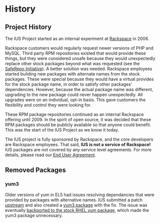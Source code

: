 # History

## Project History

The IUS Project started as an internal experiment at [Rackspace][1] in 2006.

Rackspace customers would regularly request newer versions of PHP and MySQL.
Third party RPM repositories existed that would provide these things, but they
were considered unsafe because they would unexpectedly replace other stock
packages beyond what was requested (see the [SafeRepo Initiative][2]).  A
better solution was needed.  Rackspace employees started building new packages
with alternate names from the stock packages.  These were special because they
would have a virtual provides for the stock package name, in order to satisfy
other packages' dependencies.  However, because the actual package name was
different, upgrading to the new package could never happen unexpectedly.  All
upgrades were on an individual, opt-in basis.  This gave customers the
flexibility and control they were looking for.

These RPM package repositories continued as an internal Rackspace offering
until 2009.  In the spirit of open source, it was decided that these RPM
packages should be publicly available so that anyone could benefit.  This was
the start of the IUS Project as we know it today.

The IUS project is fully sponsored by Rackspace, and the core developers are
Rackspace employees.  That said, **IUS is not a service of Rackspace!**  IUS
packages are not covered by any service level agreements.  For more details,
please read our [End User Agreement][3].

## Removed Packages

### yum3

Older versions of yum in EL5 had issues resolving dependancies that were provided by packages with alternative names.  IUS submitted a patch [upstream][4] and also created a [yum3 package][5] with the fix.  The issue was eventually [backported to the stock RHEL yum package][6], which made the yum3 package unnecessary.

[1]: https://www.rackspace.com
[2]: SafeRepo.md
[3]: https://dl.iuscommunity.org/pub/ius/IUS-COMMUNITY-EUA
[4]: http://web.archive.org/web/20120114083114/http://yum.baseurl.org/ticket/296
[5]: https://bugs.launchpad.net/ius/+bug/453543
[6]: https://bugzilla.redhat.com/show_bug.cgi?id=529719
